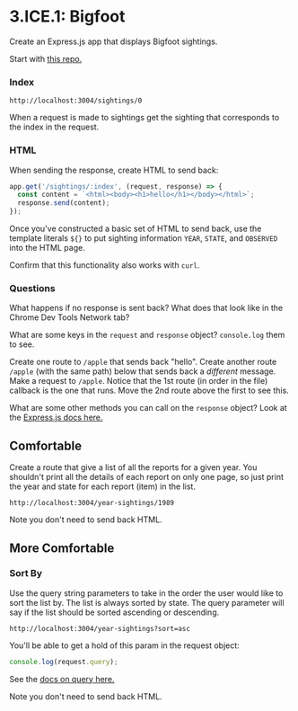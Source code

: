 # 3.ICE.1: Bigfoot

Create an Express.js app that displays Bigfoot sightings.

Start with [this repo.](https://github.com/rocketacademy/bigfoot-express-swe1)

### Index

```text
http://localhost:3004/sightings/0
```

When a request is made to sightings get the sighting that corresponds to the index in the request.

### HTML

When sending the response, create HTML to send back:

```javascript
app.get('/sightings/:index', (request, response) => {
  const content = `<html><body><h1>hello</h1></body></html>`;
  response.send(content);
});
```

Once you've constructed a basic set of HTML to send back, use the template literals `${}` to put sighting information `YEAR`, `STATE`, and `OBSERVED` into the HTML page.

Confirm that this functionality also works with `curl`.

### Questions

What happens if no response is sent back? What does that look like in the Chrome Dev Tools Network tab?

What are some keys in the `request` and `response` object? `console.log` them to see.

Create one route to `/apple` that sends back "hello". Create another route `/apple`  \(with the same path\) below that sends back a _different_ message. Make a request to `/apple`. Notice that the 1st route \(in order in the file\) callback is the one that runs. Move the 2nd route above the first to see this. 

What are some other methods you can call on the `response` object? Look at the [Express.js docs here.](https://expressjs.com/en/4x/api.html#res)

## Comfortable

Create a route that give a list of all the reports for a given year. You shouldn't print all the details of each report on only one page, so just print the year and state for each report \(item\) in the list.

```text
http://localhost:3004/year-sightings/1989
```

Note you don't need to send back HTML.

## More Comfortable

### Sort By

Use the query string parameters to take in the order the user would like to sort the list by. The list is always sorted by state. The query parameter will say if the list should be sorted ascending or descending.

```text
http://localhost:3004/year-sightings?sort=asc
```

You'll be able to get a hold of this param in the request object:

```javascript
console.log(request.query);
```

See the [docs on query here.](https://expressjs.com/en/4x/api.html#req.query)

Note you don't need to send back HTML.

